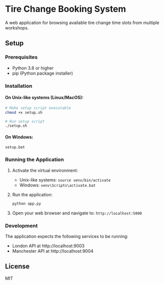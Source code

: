 # Tire Change Booking System

A web application for browsing available tire change time slots from multiple workshops.

## Setup

### Prerequisites
- Python 3.8 or higher
- pip (Python package installer)

### Installation

#### On Unix-like systems (Linux/MacOS):
```bash
# Make setup script executable
chmod +x setup.sh

# Run setup script
./setup.sh
```

#### On Windows:
```batch
setup.bat
```

### Running the Application

1. Activate the virtual environment:
   - Unix-like systems: `source venv/bin/activate`
   - Windows: `venv\Scripts\activate.bat`

2. Run the application:
   ```bash
   python app.py
   ```

3. Open your web browser and navigate to: `http://localhost:5000`

### Development

The application expects the following services to be running:
- London API at http://localhost:9003
- Manchester API at http://localhost:9004

## License

MIT
